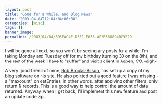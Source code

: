 ```yaml
---
layout: post
title: "Gone for a While, and Blog News"
date: "2003-04-04T12:04:08+06:00"
categories: [misc]
tags: []
banner_image: 
permalink: /2003/04/04/395FAC4E-D3E2-E033-AF2B568894DF9229
---
```


I will be gone all next, so you won't be seeing any posts for a while. I'm taking Monday and Tuesday off for my birthday (turning 30 on the 8th), and the rest of the week I have to "suffer" and visit a client in Aspen, CO. -sigh-

A very good friend of mine, <a href="http://www.cfczone.org/blogs/rob/index.cfm">Rob Brooks-Bilson</a>, has set up a copy of my blog software on his site. He also pointed out a good feature I was missing - a "maxcount" on getEntries. In other words, after applying other filters, only return N records. This is a good way to help control the amount of data returned. Anyway, when I get back, I'll implement this new feature and post an update code zip.